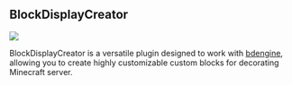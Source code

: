 ## BlockDisplayCreator
[![](https://img.shields.io/badge/Spigot-F7FF00?logo=spigotmc&logoSize=auto)](https://www.spigotmc.org/resources/blockdisplaycreator.114877/)

BlockDisplayCreator is a versatile plugin designed to work with [bdengine](https://block-display.com/), allowing you to create highly customizable custom blocks for decorating Minecraft server.